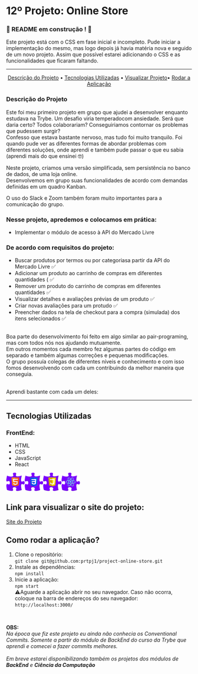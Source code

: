 # 12º Projeto: Online Store

### :construction: README em construção ! :construction:

Este projeto está com o CSS em fase inicial e incompleto. Pude iniciar a implementação do mesmo, mas logo depois já havia matéria nova e seguido de um novo projeto. Assim que possível estarei adicionando o CSS e as funcionalidades que ficaram faltando.
<!-- <p align="center">

<img src="" alt="Header" />
</p> -->
<hr/>
<p align="center">
<a href="#">Descrição do Projeto</a> •
<a href="#">Tecnologias Utilizadas</a> •
<a href="#">Visualizar Projeto</a>•
<a href="#">Rodar a Aplicação</a>
</p>

### Descrição do Projeto
Este foi meu primeiro projeto em grupo que ajudei a desenvolver enquanto estudava na Trybe. Um desafio viria temperadocom ansiedade. Será que daria certo? Todos colaborariam? Conseguiriamos contornar os problemas que pudessem surgir? <br>
Confesso que estava bastante nervoso, mas tudo foi muito tranquilo. Foi quando pude ver as diferentes formas de abordar problemas com diferentes soluções, onde aprendi e também pude passar o que eu sabia (aprendi mais do que ensinei 🤓) <br>

Neste projeto, criamos uma versão simplificada, sem persistência no banco de dados, de uma loja online. <br>
Desenvolvemos em grupo suas funcionalidades de acordo com demandas definidas em um quadro Kanban. <br>

O uso do Slack e Zoom também foram muito importantes para a comunicação do grupo.
<br>

### Nesse projeto, apredemos e colocamos em prática:
- Implementar o módulo de acesso à API do Mercado Livre

### De acordo com requisitos do projeto:
- Buscar produtos por termos ou por categoriasa partir da API do Mercado Livre ✅
- Adicionar um produto ao carrinho de compras em diferentes quantidades ( ✅
- Remover um produto do carrinho de compras em diferentes quantidades ✅
- Visualizar detalhes e avaliações prévias de um produto ✅
- Criar novas avaliações para um protudo ✅
- Preencher dados na tela de checkout para a compra (simulada) dos itens selecionados ✅
<br>
Boa parte do desenvolvimento foi feito em algo similar ao pair-programing, mas com todos nós nos ajudando mutuamente.<br>
Em outros momentos cada membro fez algumas partes do código em separado e também algumas correções e pequenas modificações.<br>
O grupo possuía colegas de diferentes níveis e conhecimento e com isso fomos desenvolvendo com cada um contribuindo da melhor maneira que conseguia.<br><br>

Aprendi bastante com cada um deles:

<!--- [Nome]() -->
<hr/>



## Tecnologias Utilizadas

### FrontEnd:

- HTML
- CSS
- JavaScript
- React

<img src="https://github.com/prtpj1/prtpj1/blob/main/Github%20Imgs/html2.png" width="50" height="50" alt="HTML" /><img src="https://github.com/prtpj1/prtpj1/blob/main/Github Imgs/CSS2.png" width="50" height="50" alt="CSS" /><img src="https://github.com/prtpj1/prtpj1/blob/main/Github Imgs/JavaScript2.png" width="50" height="50" alt="CSS" /><img src="https://github.com/prtpj1/prtpj1/blob/main/Github Imgs/React2.png" width="50" height="50" alt="React Icon" />

## Link para visualizar o site do projeto:

[Site do Projeto](https://prtpj1-online-store.netlify.app/)

## Como rodar a aplicação?

1. Clone o repositório: <br>
`git clone git@github.com:prtpj1/project-online-store.git` 
2. Instale as dependências: <br>
`npm install`
3. Inicie a aplicação: <br>
`npm start` <br>
⚠️Aguarde a aplicação abrir no seu navegador. Caso não ocorra, coloque na barra de endereços do seu navegador: `http://localhost:3000/`

</br>

**OBS:**
</br>
*Na época que fiz este projeto eu ainda não conhecia os Conventional Commits. Somente a partir do módulo de BackEnd do curso da Trybe que aprendi e comecei a fazer commits melhores.
</br>
</br>
Em breve estarei disponibilizando também os projetos dos módulos de **BackEnd** e **Ciência da Computação***
